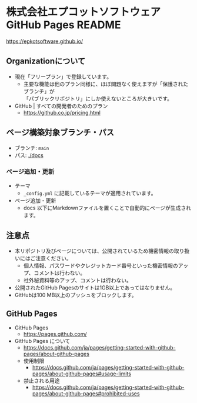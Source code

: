# 株式会社エプコットソフトウェア GitHub Pages README

<https://epkotsoftware.github.io/>

## Organizationについて

- 現在「フリープラン」で登録しています。
  - 主要な機能は他のプラン同様に、ほぼ問題なく使えますが「保護されたブランチ」が  
    「パブリックリポジトリ」にしか使えないところが大きいです。
- GitHub | すべての開発者のためのプラン
  - <https://github.co.jp/pricing.html>

## ページ構築対象ブランチ・パス

- ブランチ: `main`
- パス: [./docs](./docs)

### ページ追加・更新

- テーマ
  - `_config.yml` に記載しているテーマが適用されています。
- ページ追加・更新
  - docs 以下にMarkdownファイルを置くことで自動的にページが生成されます。

## 注意点

- 本リポジトリ及びページについては、公開されているため機密情報の取り扱いにはご注意ください。
  - 個人情報、パスワードやクレジットカード番号といった機密情報のアップ、コメントは行わない。
  - 社外秘資料等のアップ、コメントは行わない。
- 公開されたGitHub Pagesのサイトは1GB以上であってはなりません。
- GitHubは100 MB以上のプッシュをブロックします。

## GitHub Pages

- GitHub Pages
  - <https://pages.github.com/>
- GitHub Pages について
  - <https://docs.github.com/ja/pages/getting-started-with-github-pages/about-github-pages>
  - 使用制限
    - <https://docs.github.com/ja/pages/getting-started-with-github-pages/about-github-pages#usage-limits>
  - 禁止される用途
    - <https://docs.github.com/ja/pages/getting-started-with-github-pages/about-github-pages#prohibited-uses>
